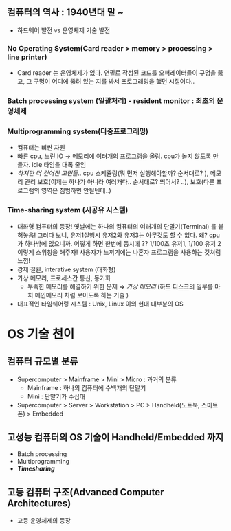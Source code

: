 ## 컴퓨터의 역사 : 1940년대 말 ~

- 하드웨어 발전 vs 운영체제 기술 발전

### No Operating System(Card reader > memory > processing > line printer)

- Card reader 는 운영체제가 없다. 연필로 작성된 코드를 오퍼레이터들이 구멍을 뚫고, 그 구멍이 어디에 뚫려 있는 지를 봐서 프로그래밍을 했던 시절이다..

### Batch processing system (일괄처리) - resident monitor : 최초의 운영체제

### Multiprogramming system(다중프로그래밍)

- 컴퓨터는 비싼 자원
- 빠른 cpu, 느린 IO → 메모리에 여러개의 프로그램을 올림. cpu가 놀지 않도록 만들자. idle 타임을 대폭 줄임
- *하지만 더 깊어진 고민들*.. cpu 스케쥴링(뭐 먼저 실행해야할까? 순서대로? ), 메모리 관리 보호(이제는 하나가 아니라 여러개다.. 순서대로? 띄어서? ..), 보호(다른 프로그램의 영역은 침범하면 안될텐데..)

### **Time-sharing system (시공유 시스템)**

- 대화형 컴퓨터의 등장!  옛날에는 하나의 컴퓨터의 여러개의 단말기(Terminal) 를 붙혀놓음! 그러다 보니, 유저1실행시 유저2와 유저3는 아무것도 할 수 없다. 왜? cpu 가 하나밖에 없으니까. 어떻게 하면 한번에 동시에 ?? 1/100초 유저1, 1/100 유저 2 이렇게 스위칭을 해주자! 사용자가 느끼기에는 나혼자 프로그램을 사용하는 것처럼 느낌!
- 강제 절환, interative system (대화형)
- 가상 메모리, 프로세스간 통신, 동기화
    - 부족한 메모리를 해결하기 위한 문제 ⇒ *가상 메모리* (하드 디스크의 일부를 마치 메인메모리 처럼 보이도록 하는 기술 )
- 대표적인 타임쉐어링 시스템 : Unix, Linux 이외 현대 대부분의 OS

# OS 기술 천이

## 컴퓨터 규모별 분류

- Supercomputer > Mainframe > Mini > Micro : 과거의 분류
    - Mainframe : 하나의 컴퓨터에 수백개의 단말기
    - Mini : 단말기가 수십대
- Supercomputer > Server > Workstation > PC > Handheld(노트북, 스마트폰) > Embedded

## 고성능 컴퓨터의 OS 기술이 Handheld/Embedded 까지

- Batch processing
- Multiprogramming
- ***Timesharing***

## 고등 컴퓨터 구조(Advanced Computer Architectures)

- 고등 운영체제의 등장